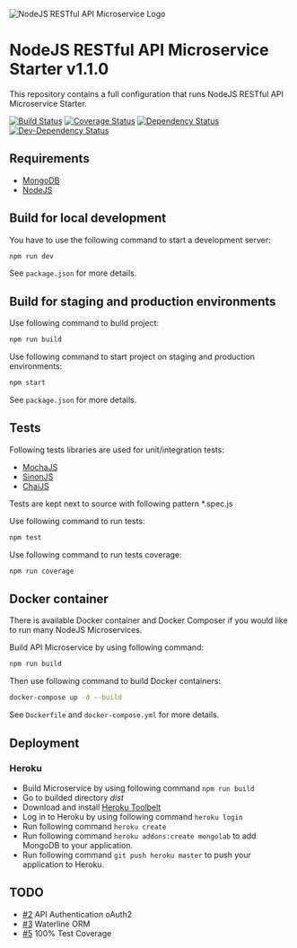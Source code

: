 ![NodeJS RESTful API Microservice Logo](https://github.com/Abdizriel/nodejs-microservice-starter/blob/master/logo.jpg)

# NodeJS RESTful API Microservice Starter v1.1.0
This repository contains a full configuration that runs NodeJS RESTful API Microservice Starter.

[![Build Status](https://secure.travis-ci.org/Abdizriel/nodejs-microservice-starter.png?branch=master)](https://travis-ci.org/Abdizriel/nodejs-microservice-starter)
[![Coverage Status](https://coveralls.io/repos/github/Abdizriel/nodejs-microservice-starter/badge.svg?branch=master)](https://coveralls.io/github/Abdizriel/nodejs-microservice-starter?branch=master)
[![Dependency Status](https://img.shields.io/david/Abdizriel/nodejs-microservice-starter.svg)](https://david-dm.org/Abdizriel/nodejs-microservice-starter)
[![Dev-Dependency Status](https://img.shields.io/david/dev/Abdizriel/nodejs-microservice-starter.svg)](https://david-dm.org/Abdizriel/nodejs-microservice-starter#info=devDependencies)

## Requirements

* [MongoDB](https://www.mongodb.com/download-center "MongoDB")
* [NodeJS](https://nodejs.org/en/download "NodeJS")

## Build for local development

You have to use the following command to start a development server:

```sh
npm run dev
```

See `package.json` for more details.

## Build for staging and production environments

Use following command to build project:

```sh
npm run build
```

Use following command to start project on staging and production environments:

```sh
npm start
```

See `package.json` for more details.

## Tests

Following tests libraries are used for unit/integration tests:
* [MochaJS](https://mochajs.org "MochaJS")
* [SinonJS](http://sinonjs.org "SinonJS")
* [ChaiJS](http://chaijs.com/ "ChaiJS")

Tests are kept next to source with following pattern *.spec.js

Use following command to run tests:

```sh
npm test
```

Use following command to run tests coverage:

```sh
npm run coverage
```

## Docker container

There is available Docker container and Docker Composer if you would like to run many NodeJS Microservices.

Build API Microservice by using following command:

```sh
npm run build
```

Then use following command to build Docker containers:

```sh
docker-compose up -d --build
```

See `Dockerfile` and `docker-compose.yml` for more details.

## Deployment

### Heroku

* Build Microservice by using following command `npm run build`
* Go to builded directory *dist*
* Download and install [Heroku Toolbelt](https://toolbelt.heroku.com/ "Heroku Toolbelt")
* Log in to Heroku by using following command `heroku login`
* Run following command `heroku create`
* Run following command `heroku addons:create mongolab` to add MongoDB to your application.
* Run following command `git push heroku master` to push your application to Heroku.

## TODO

* [#2](https://github.com/Abdizriel/nodejs-microservice-starter/issues/2) API Authentication oAuth2
* [#3](https://github.com/Abdizriel/nodejs-microservice-starter/issues/3) Waterline ORM
* [#5](https://github.com/Abdizriel/nodejs-microservice-starter/issues/5) 100% Test Coverage
